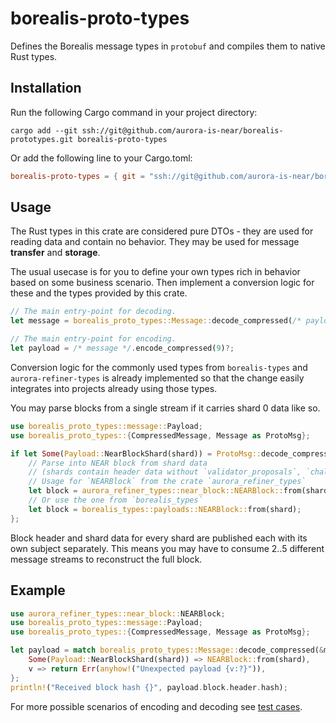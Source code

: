 # borealis-proto-types

Defines the Borealis message types in `protobuf` and compiles them to native Rust types.

## Installation

Run the following Cargo command in your project directory:

```shell
cargo add --git ssh://git@github.com/aurora-is-near/borealis-prototypes.git borealis-proto-types
```

Or add the following line to your Cargo.toml:

```toml
borealis-proto-types = { git = "ssh://git@github.com/aurora-is-near/borealis-prototypes.git", version = "0.3.0" }
```

## Usage

The Rust types in this crate are considered pure DTOs - they are used for reading data and contain no behavior. They may be used for message **transfer** and **storage**.

The usual usecase is for you to define your own types rich in behavior based on some business scenario. Then implement a conversion logic for these and the types provided by this crate.

```rust
// The main entry-point for decoding.
let message = borealis_proto_types::Message::decode_compressed(/* payload */)?;
```

```rust
// The main entry-point for encoding.
let payload = /* message */.encode_compressed(9)?;
```

Conversion logic for the commonly used types from `borealis-types` and `aurora-refiner-types` is already implemented so that the change easily integrates into projects already using those types.

You may parse blocks from a single stream if it carries shard 0 data like so.

```rust
use borealis_proto_types::message::Payload;
use borealis_proto_types::{CompressedMessage, Message as ProtoMsg};

if let Some(Payload::NearBlockShard(shard)) = ProtoMsg::decode_compressed(&msg.payload[..])?.payload {
    // Parse into NEAR block from shard data
    // (shards contain header data without `validator_proposals`, `challenges_result` and `approvals`)
    // Usage for `NEARBlock` from the crate `aurora_refiner_types`
    let block = aurora_refiner_types::near_block::NEARBlock::from(shard);
    // Or use the one from `borealis_types`
    let block = borealis_types::payloads::NEARBlock::from(shard);
};
```

Block header and shard data for every shard are published each with its own subject separately. This means you may have to consume 2..5 different message streams to reconstruct the full block.

## Example

```rust
use aurora_refiner_types::near_block::NEARBlock;
use borealis_proto_types::message::Payload;
use borealis_proto_types::{CompressedMessage, Message as ProtoMsg};

let payload = match borealis_proto_types::Message::decode_compressed(&msg.payload[..])?.payload {
    Some(Payload::NearBlockShard(shard)) => NEARBlock::from(shard),
    v => return Err(anyhow!("Unexpected payload {v:?}")),
};
println!("Received block hash {}", payload.block.header.hash);
```

For more possible scenarios of encoding and decoding see [test cases](/types/tests).
